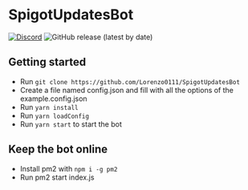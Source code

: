 # SpigotUpdatesBot
[![Discord](https://img.shields.io/discord/737993529795674182)](https://discord.io/RocketPlugins)
![GitHub release (latest by date)](https://img.shields.io/github/v/release/Lorenzo0111/SpigotUpdatesBot)


## Getting started
  - Run `git clone https://github.com/Lorenzo0111/SpigotUpdatesBot`
  - Create a file named config.json and fill with all the options of the example.config.json
  - Run `yarn install`
  - Run `yarn loadConfig`
  - Run `yarn start` to start the bot

## Keep the bot online
  - Install pm2 with `npm i -g pm2`
  - Run pm2 start index.js
